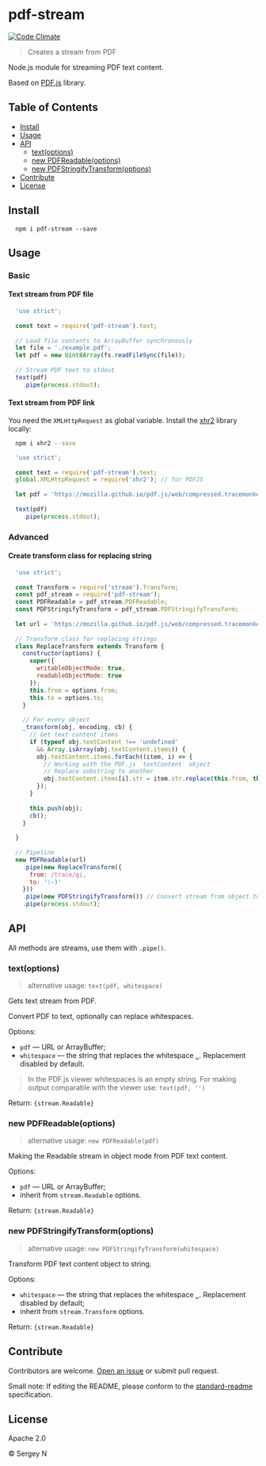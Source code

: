 # pdf-stream

[![Code Climate](https://codeclimate.com/github/citeccyr/pdf-stream/badges/gpa.svg)](https://codeclimate.com/github/citeccyr/pdf-stream)

> Creates a stream from PDF

Node.js module for streaming PDF text content.

Based on [PDF.js](https://github.com/mozilla/pdf.js) library.

## Table of Contents

- [Install](#install)
- [Usage](#usage)
- [API](#api)
  - [text(options)](#textoptions)
  - [new PDFReadable(options)](#new-pdfreadableoptions)
  - [new PDFStringifyTransform(options)](#new-pdfstringifytransformoptions)
- [Contribute](#contribute)
- [License](#license)

## Install

```
  npm i pdf-stream --save
```

## Usage

### Basic

#### Text stream from PDF file

```javascript
  'use strict';
  
  const text = require('pdf-stream').text;
  
  // Load file contents to ArrayBuffer synchronously
  let file = './example.pdf';
  let pdf = new Uint8Array(fs.readFileSync(file));
  
  // Stream PDF text to stdout
  text(pdf)
    .pipe(process.stdout);

```

#### Text stream from PDF link 

You need the `XMLHttpRequest` as global variable. 
Install the [xhr2](https://github.com/pwnall/node-xhr2) library locally:

```bash
  npm i xhr2 --save
```

```javascript
  'use strict';
  
  const text = require('pdf-stream').text;
  global.XMLHttpRequest = require('xhr2'); // for PDFJS
  
  let pdf = 'https://mozilla.github.io/pdf.js/web/compressed.tracemonkey-pldi-09.pdf';
    
  text(pdf)
    .pipe(process.stdout);
```

### Advanced

#### Create transform class for replacing string

```javascript
  'use strict';
  
  const Transform = require('stream').Transform;
  const pdf_stream = require('pdf-stream');
  const PDFReadable = pdf_stream.PDFReadable;
  const PDFStringifyTransform = pdf_stream.PDFStringifyTransform;
  
  let url = 'https://mozilla.github.io/pdf.js/web/compressed.tracemonkey-pldi-09.pdf';
  
  // Transform class for replacing strings
  class ReplaceTransform extends Transform {
    constructor(options) {
      super({
        writableObjectMode: true,
        readableObjectMode: true
      });
      this.from = options.from;
      this.to = options.to;
    }
  
    // For every object
    _transform(obj, encoding, cb) {
      // Get text content items
      if (typeof obj.textContent !== 'undefined'
        && Array.isArray(obj.textContent.items)) {
        obj.textContent.items.forEach((item, i) => {
          // Working with the PDF.js `textContent` object
          // Replace substring to another
          obj.textContent.items[i].str = item.str.replace(this.from, this.to);
        });
      }
  
      this.push(obj);
      cb();
    }
  
  }
  
  // Pipeline
  new PDFReadable(url)
    .pipe(new ReplaceTransform({
      from: /trace/gi,
      to: ':-)'
    }))
    .pipe(new PDFStringifyTransform()) // Convert stream from object to string 
    .pipe(process.stdout);
```

## API

All methods are streams, use them with `.pipe()`.

### text(options)

> alternative usage: `text(pdf, whitespace)`

Gets text stream from PDF.

Convert PDF to text, optionally can replace whitespaces.

Options:

* `pdf` — URL or ArrayBuffer;
* `whitespace` — the string that replaces the whitespace `␣`. Replacement disabled by default.

> In the PDF.js viewer whitespaces is an empty string.
> For making output comparable with the viewer use: `text(pdf, '')` 

Return: `{stream.Readable}`

### new PDFReadable(options)

> alternative usage: `new PDFReadable(pdf)`

Making the Readable stream in object mode from PDF text content.

Options:

* `pdf` — URL or ArrayBuffer;
* inherit from `stream.Readable` options.

Return: `{stream.Readable}`

### new PDFStringifyTransform(options)

> alternative usage: `new PDFStringifyTransform(whitespace)`

Transform PDF text content object to string.

Options:

* `whitespace` — the string that replaces the whitespace `␣`. Replacement disabled by default;
* inherit from `stream.Transform` options.

Return: `{stream.Readable}`

## Contribute

Contributors are welcome. [Open an issue](https://github.com/citeccyr/pdf-stream/issues/new) or submit pull request.

Small note: If editing the README, please conform to the [standard-readme](https://github.com/RichardLitt/standard-readme) specification.

## License

Apache 2.0

© Sergey N
